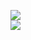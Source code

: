 [![](https://img.shields.io/badge/Made%20With-Github%20Spray-lightgrey.svg?style=for-the-badge&logo=github)](https://github.com/Annihil/github-spray#3486)  
[![](https://i.imgur.com/2DrTn0Z.gif)](https://github.com/Annihil/github-spray)